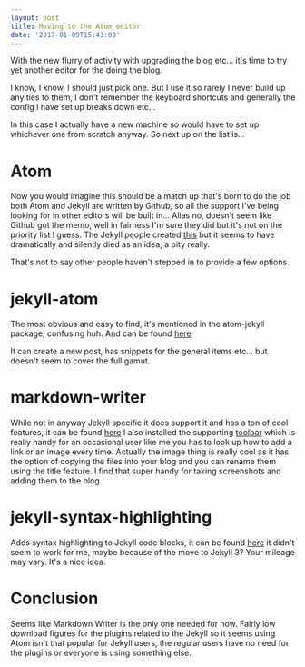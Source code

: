 ```yaml
---
layout: post
title: Moving to the Atom editor
date: '2017-01-09T15:43:00'
---
```


With the new flurry of activity with upgrading the blog etc... it's time to try yet another editor for the doing the blog.

I know, I know, I should just pick one.  But I use it so rarely I never build up any ties to them, I don't remember the keyboard shortcuts and generally the config I have set up breaks down etc...

In this case I actually have a new machine so would have to set up whichever one from scratch anyway. So next up on the list is...

# Atom  
Now you would imagine this should be a match up that's born to do the job both Atom and Jekyll are written by Github, so all the support I've being looking for in other editors will be built in... Alias no, doesn't seem like Github got the memo, well in fairness I'm sure they did but it's not on the priority list I guess. The Jekyll people created [this](https://github.com/jekyll/atom-jekyll/issues/1) but it seems to have dramatically and silently died as an idea, a pity really.

That's not to say other people haven't stepped in to provide a few options.

# jekyll-atom
The most obvious and easy to find, it's mentioned in the atom-jekyll package, confusing huh. And can be found [here](https://github.com/Arcath/jekyll-atom)

It can create a new post, has snippets for the general items etc... but doesn't seem to cover the full gamut.

# markdown-writer
While not in anyway Jekyll specific it does support it and has a ton of cool features, it can be found [here](https://github.com/zhuochun/md-writer) I also installed the supporting [toolbar](https://atom.io/packages/tool-bar-markdown-writer) which is really handy for an occasional user like me you has to look up how to add a link or an image every time.  Actually the image thing is really cool as it has the option of copying the files into your blog and you can rename them using the title feature.  I find that super handy for taking screenshots and adding them to the blog.

# jekyll-syntax-highlighting
Adds syntax highlighting to Jekyll code blocks, it can be found [here](https://github.com/gkemmey/jekyll-syntax-highlighting) it didn't seem to work for me, maybe because of the move to Jekyll 3? Your mileage may vary.  It's a nice idea.

# Conclusion
Seems like Markdown Writer is the only one needed for now.  Fairly low download figures for the plugins related to the Jekyll so it seems using Atom isn't that popular for Jekyll users, the regular users have no need for the plugins or everyone is using something else.
